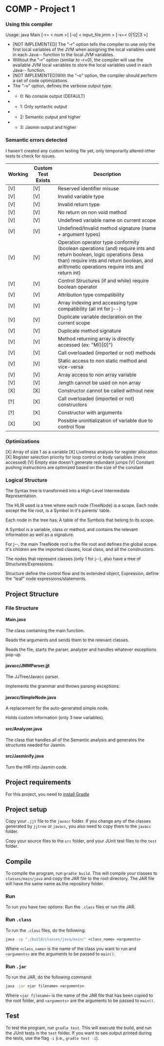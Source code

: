 # COMP - Project 1

### Using this compiler

Usage: java Main [-r= < num >] [-o] < input_file.jmm > [-v=< 0|1|2|3 >]

* [NOT IMPLEMENTED] The "–r" option tells the compiler to use only the first <num> local variables of the JVM when assigning the local variables used in each Java-- function to the local JVM variables.
* Without the "–r" option (similar to –r=0), the compiler will use the available JVM local variables to store the local variables used in each Java-- function.
* [NOT IMPLEMENTED]With the "–o" option, the compiler should perform a set of code optimizations.
* The "–v" option, defines the verbose output type.
* * 0: No console output (DEFAULT)
* * 1: Only syntactic output
* * 2: Semantic output and higher
* * 3: Jasmin output and higher

### Semantic errors detected

I haven't created any custom testing file yet, only temporarily altered other tests to check for issues.

Working | Custom Test <br> Exists | Description
-|-|-
[V] | [V] | Reserved identifier misuse
[V] | [V] | Invalid variable type
[V] | [V] | Invalid return type
[V] | [V] | No return on non void method
[V] | [V] | Undefined variable name on current scope
[V] | [V] | Undefined/Invalid method signature (name + argument types)
[V] | [V] | Operation operator type conformity (boolean operations (and) require ints and return boolean, logic operations (less than) require ints and return boolean, and arithmetic operations require ints and return int)
[V] | [V] | Control Structures (if and while) require boolean operator
[V] | [V] | Attribution type compatibility
[V] | [V] | Array indexing and accessing type compatibility (all int for j--)
[V] | [V] | Duplicate variable declaration on the current scope
[V] | [V] | Duplicate method signature
[V] | [V] | Method returning array is directly accessed (ex: "M()[0]")
[V] | [V] | Call overloaded (imported or not) methods
[V] | [V] | Static access to non static method and vice-versa
[V] | [V] | Array access to non array variable
[V] | [V] | .length cannot be used on non array
[X] | [X] | Constructor cannot be called without new
[?] | [X] | Call overloaded (imported or not) constructors
[?] | [X] | Constructor with arguments
[X] | [X] | Possible uninitialization of variable due to control flow

### Optimizations

[X] Array of size 1 as a variable
[X] Liveliness analysis for register allocation
[X] Register selection priority for loop control or body variables (more accessed)
[V] Empty else doesn't generate redundant jumps
[V] Constant pushing instructions are optimized based on the size of the constant



### Logical Structure

The Syntax tree is transformed into a High-Level Intermediate Representation.

The HLIR used is a tree where each node (TreeNode) is a scope. Each node except the file root, is a Symbol in it's parents' table.

Each node in the tree has:
    A table of the Symbols that belong to its scope.

A Symbol is a variable, class or method, and contains the relevant information as well as a signature.

For j--, the main TreeNode root is the file root and defines the global scope. It's children are the imported classes, local class, and all the constructors.

The nodes that represent classes (only 1 for j--), also have a tree of Structures/Expressions.

Structure define the control flow and its extended object, Expression, define the "leaf" node expressions/statements.

## Project Structure

### File Structure

#### Main.java

The class containing the main function.

Reads the arguments and sends them to the relevant classes.

Reads the file, starts the parser, analyzer and handles whatever exceptions pop-up

#### javacc/JMMParser.jjt

The JJTree/Javacc parser.

Implements the grammar and throws parsing exceptions.

#### javacc/SimpleNode.java

A replacement for the auto-generated simple node.

Holds custom information (only 3 new variables).

#### src/Analyzer.java

The class that handles all of the Semantic analysis and generates the structures needed for Jasmin.

#### src/Jasminify.java

Turn the HIR into Jasmin code.

## Project requirements

For this project, you need to [install Gradle](https://gradle.org/install/)

## Project setup

Copy your ``.jjt`` file to the ``javacc`` folder. If you change any of the classes generated by ``jjtree`` or ``javacc``, you also need to copy them to the ``javacc`` folder.

Copy your source files to the ``src`` folder, and your JUnit test files to the ``test`` folder.

## Compile

To compile the program, run ``gradle build``. This will compile your classes to ``classes/main/java`` and copy the JAR file to the root directory. The JAR file will have the same name as the repository folder.

### Run

To run you have two options: Run the ``.class`` files or run the JAR.

### Run ``.class``

To run the ``.class`` files, do the following:

```cmd
java -cp "./build/classes/java/main/" <class_name> <arguments>
```

Where ``<class_name>`` is the name of the class you want to run and ``<arguments>`` are the arguments to be passed to ``main()``.

### Run ``.jar``

To run the JAR, do the following command:

```cmd
java -jar <jar filename> <arguments>
```

Where ``<jar filename>`` is the name of the JAR file that has been copied to the root folder, and ``<arguments>`` are the arguments to be passed to ``main()``.

## Test

To test the program, run ``gradle test``. This will execute the build, and run the JUnit tests in the ``test`` folder. If you want to see output printed during the tests, use the flag ``-i`` (i.e., ``gradle test -i``).
